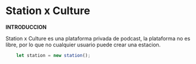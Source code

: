 # Station x Culture

**INTRODUCCION**
 
 Station x Culture es una plataforma privada de podcast, la plataforma no es libre, por lo que no cualquier usuario puede crear una estacion.

```js
    let station = new station();
```



